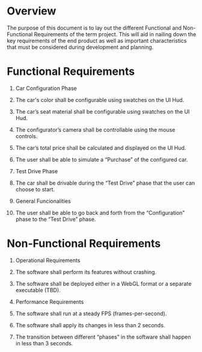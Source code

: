 # Overview

The purpose of this document is to lay out the different Functional and Non-Functional Requirements of the term project. This will aid in nailing down the key requirements of the end product as well as important characteristics that must be considered during development and planning.

# Functional Requirements

1. Car Configuration Phase
  1. The car's color shall be configurable using swatches on the UI Hud.
  2. The car’s seat material shall be configurable using swatches on the UI Hud.
  3. The configurator’s camera shall be controllable using the mouse controls.
  4. The car’s total price shall be calculated and displayed on the UI Hud.
  5. The user shall be able to simulate a “Purchase” of the configured car.

2. Test Drive Phase
  1. The car shall be drivable during the “Test Drive” phase that the user can choose to start.

3. General Funcionalities
  1. The user shall be able to go back and forth from the “Configuration” phase to the “Test Drive” phase.

# Non-Functional Requirements

1. Operational Requirements
  1. The software shall perform its features without crashing.
  2. The software shall be deployed either in a WebGL format or a separate executable (TBD).

2. Performance Requirements
  1. The software shall run at a steady FPS (frames-per-second).
  2. The software shall apply its changes in less than 2 seconds.
  3. The transition between different “phases” in the software shall happen in less than 3 seconds.